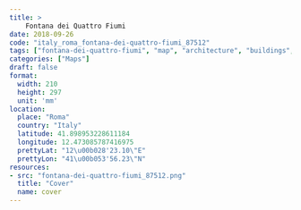 ```yaml
---
title: > 
    Fontana dei Quattro Fiumi
date: 2018-09-26
code: "italy_roma_fontana-dei-quattro-fiumi_87512"
tags: ["fontana-dei-quattro-fiumi", "map", "architecture", "buildings", "Roma", "Italy"]
categories: ["Maps"]
draft: false
format:
  width: 210
  height: 297
  unit: 'mm'
location:
  place: "Roma"
  country: "Italy"
  latitude: 41.898953228611184
  longitude: 12.473085787416975
  prettyLat: "12\u00b028'23.10\"E"
  prettyLon: "41\u00b053'56.23\"N"
resources:
- src: "fontana-dei-quattro-fiumi_87512.png"
  title: "Cover"
  name: cover
---
```

